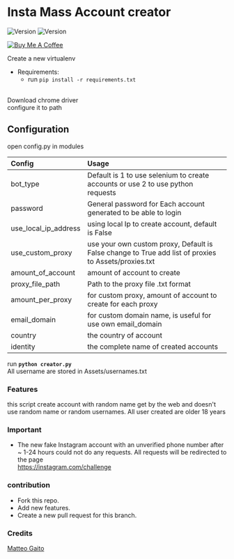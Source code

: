 # Insta Mass Account creator
![Version](https://img.shields.io/badge/version-1.1.0-brightgreen.svg?style=flat-square)
![Version](https://img.shields.io/badge/release-beta-green.svg?style=flat-square)

<a href="https://www.buymeacoffee.com/Uo8YEsT" target="_blank"><img src="https://www.buymeacoffee.com/assets/img/custom_images/purple_img.png" alt="Buy Me A Coffee" style="height: auto !important;width: auto !important;" ></a>

Create a new virtualenv

- Requirements:<br>
  - run `pip install -r requirements.txt`
<br>
Download chrome driver<br>
configure it to path<br>



## Configuration
open config.py in modules

| Config               | Usage                                                                                                |
| :------------------- | :--------------------------------------------------------------------------------------------------- |
| bot_type             | Default is 1 to use selenium to create accounts or use 2 to use python requests                      |
| password             | General password for Each account generated to be able to login                                      |
| use_local_ip_address | using local Ip to create account, default is False                                                   |
| use_custom_proxy     | use your own custom proxy, Default is False change to True add list of proxies to Assets/proxies.txt |
| amount_of_account    | amount of account to create                                                                          |
| proxy_file_path      | Path to the proxy file .txt format                                                                   |
| amount_per_proxy     | for custom proxy, amount of account to create for each proxy                                         |
| email_domain         | for custom domain name, is useful for use own email_domain                                           |
| country              | the country of account                                                                               |
| identity             | the complete name of created accounts                                                                |

run <strong>`python creator.py`</strong>
<br>
All username are stored in Assets/usernames.txt

### Features
this script create account with random name get by the web and doesn't use random name or random usernames. All user created are older 18 years

### Important
-  The new fake Instagram account with an unverified phone number after ~ 1-24 hours could not do any requests. All requests will be redirected to the page           
<a href="https://instagram.com/challenge">https://instagram.com/challenge</a>

### contribution
- Fork this repo.
- Add new features.
- Create a new pull request for this branch.


### Credits
[Matteo Gaito](https://github.com/matteogaito)
